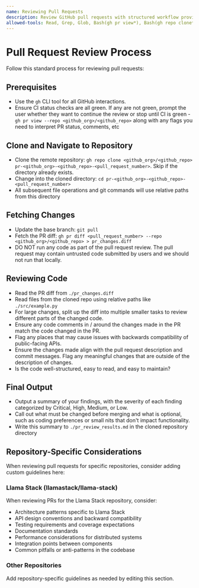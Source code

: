 ```yaml
---
name: Reviewing Pull Requests
description: Review GitHub pull requests with structured workflow providing categorized findings (Critical/High/Medium/Low), backward compatibility checks, and repository-specific guidelines. Use when analyzing code changes in pull requests.
allowed-tools: Read, Grep, Glob, Bash(gh pr view*), Bash(gh repo clone*), Bash(gh pr diff*), Bash(git pull), Bash(pwd)
---
```


# Pull Request Review Process

Follow this standard process for reviewing pull requests:

## Prerequisites

- Use the `gh` CLI tool for all GitHub interactions.
- Ensure CI status checks are all green. If any are not green, prompt the user whether they want to continue the review or stop until CI is green - `gh pr view --repo <github_org>/<github_repo>` along with any flags you need to interpret PR status, comments, etc

## Clone and Navigate to Repository

- Clone the remote repository: `gh repo clone <github_org>/<github_repo> pr-<github_org>-<github_repo>-<pull_request_number>`. Skip if the directory already exists.
- Change into the cloned directory: `cd pr-<github_org>-<github_repo>-<pull_request_number>`
- All subsequent file operations and git commands will use relative paths from this directory

## Fetching Changes

- Update the base branch: `git pull`
- Fetch the PR diff: `gh pr diff <pull_request_number> --repo <github_org>/<github_repo> > pr_changes.diff`
- DO NOT run any code as part of the pull request review. The pull request may contain untrusted code submitted by users and we should not run that locally.

## Reviewing Code

- Read the PR diff from `./pr_changes.diff`
- Read files from the cloned repo using relative paths like `./src/example.py`
- For large changes, split up the diff into multiple smaller tasks to review different parts of the changed code.
- Ensure any code comments in / around the changes made in the PR match the code changed in the PR.
- Flag any places that may cause issues with backwards compatibility of public-facing APIs.
- Ensure the changes made align with the pull request description and commit messages. Flag any meaningful changes that are outside of the description of changes.
- Is the code well-structured, easy to read, and easy to maintain?

## Final Output

- Output a summary of your findings, with the severity of each finding categorized by Critical, High, Medium, or Low.
- Call out what must be changed before merging and what is optional, such as coding preferences or small nits that don't impact functionality.
- Write this summary to `./pr_review_results.md` in the cloned repository directory

## Repository-Specific Considerations

When reviewing pull requests for specific repositories, consider adding custom guidelines here:

### Llama Stack (llamastack/llama-stack)

When reviewing PRs for the Llama Stack repository, consider:
- Architecture patterns specific to Llama Stack
- API design conventions and backward compatibility
- Testing requirements and coverage expectations
- Documentation standards
- Performance considerations for distributed systems
- Integration points between components
- Common pitfalls or anti-patterns in the codebase

### Other Repositories

Add repository-specific guidelines as needed by editing this section.
